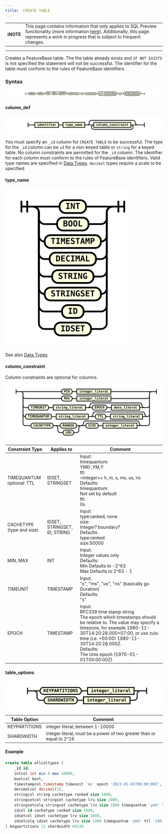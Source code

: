 ```yaml
---
title:  CREATE TABLE
---
```


| | |
|-|-|
| **ℹ️NOTE** | This page contains information that only applies to SQL Preview functionality (more information [here](/sql-guide/sql-preview)). Additionally, this page represents a work in progress that is subject to frequent changes. |

---


Creates a FeatureBase table. The the table already exists and `IF NOT EXISTS` is not specified the statement will not be successful. The identifier for the table must conform to the rules of FeatureBase identifiers.

### Syntax

![expr](/img/sql/create_table_stmt.svg)

#### column_def

![expr](/img/sql/column_def.svg)

You must specify an `_id` column for `CREATE TABLE` to be successful. The type for the `_id` column can be `id` for a non-keyed table or `string` for a keyed table. No column constraints are permitted for the `_id` column.
The identifier for each column must conform to the rules of FeatureBase identifiers. Valid type names are specified in [Data Types](/sql-guide/sql-datatypes). `decimal` types require a scale to be specified.



#### type_name

![expr](/img/sql/type_name.svg)

See also [Data Types](/sql-guide/sql-datatypes).

#### column_constraint
Column constraints are optional for columns.

![expr](/img/sql/column_constraint.svg)

| **Constraint Type**                                    | **Applies to**               | **Comment**                                                                                                                                                                                                                                                          |
|--------------------------------------------------------|------------------------------|----------------------------------------------------------------------------------------------------------------------------------------------------------------------------------------------------------------------------------------------------------------------|
| TIMEQUANTUM<br>optional: TTL                               | IDSET, STRINGSET             | Input:<br>timequantum:<br>YMD ,YM,Y<br>ttl:<br>&lt;integer&gt;+ h, m, s, ms, us, ns<br>Defaults:<br>timequantum:<br>Not set by default<br>ttl:<br>0s                                                                                                                                                     |
| CACHETYPE (type and size)                              | IDSET, STRINGSET, ID, STRING | Input:<br>type:ranked, none<br>size:<br>Integer? boundary?<br>Defaults:<br>type:ranked<br>size:50000                                                                                                                                                                                        |
| MIN, MAX                                               | INT                          | Input:<br>Integer values only<br>Defaults:<br>Min Defaults to -2^63<br>Max Defaults to 2^63 - 1                                                                                                                                                                                      |
| TIMEUNIT                                               | TIMESTAMP                    | Input:<br>"s", "ms", "us", "ns" (basically go Duration)<br>Defaults:<br> "s"                                                                                                                                                                                                     |
| EPOCH                                                  | TIMESTAMP                    | Input:<br>RFC339 time stamp string<br>The epoch which timestamps should be relative to. The value may specify a timezone, for example 1980-11-30T14:20:28.000+07:00, or use zulu time (i.e. +00:00) 1980-11-30T14:20:28.000Z.<br>Defaults:<br>The Unix epoch (1970-01-01T00:00:00Z) |


#### table_options

![expr](/img/sql/table_options.svg)

| **Table Option** | **Comment**                                                           |
|------------------|-----------------------------------------------------------------------|
| KEYPARTITIONS    | integer literal; between 1-10000                                      |
| SHARDWIDTH       | integer literal; must be a power of two greater than or equal to 2^16 |


#### Example

```sql
create table allcoltypes (
	_id id,
	intcol int min 0 max 10000, 
	boolcol bool, 
	timestampcol timestamp timeunit 'ms' epoch '2022-01-01T00:00:00Z', 
	decimalcol decimal(2), 
	stringcol string cachetype ranked size 1000, 
	stringsetcol stringset cachetype lru size 1000, 
	stringsetcolq stringset cachetype lru size 1000 timequantum 'ymd' ttl '24h', 
	idcol id cachetype ranked size 1000, 
    idsetcol idset cachetype lru size 1000,
	idsetcolq idset cachetype lru size 1000 timequantum 'ymd' ttl '24h'
) keypartitions 12 shardwidth 65536
```
